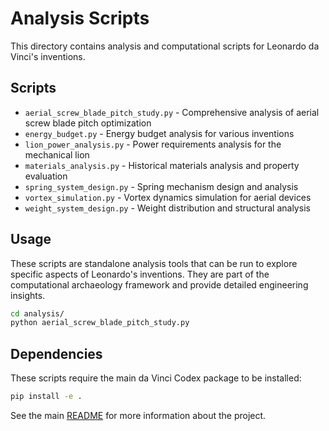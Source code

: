 # Analysis Scripts

This directory contains analysis and computational scripts for Leonardo da Vinci's inventions.

## Scripts

- `aerial_screw_blade_pitch_study.py` - Comprehensive analysis of aerial screw blade pitch optimization
- `energy_budget.py` - Energy budget analysis for various inventions
- `lion_power_analysis.py` - Power requirements analysis for the mechanical lion
- `materials_analysis.py` - Historical materials analysis and property evaluation
- `spring_system_design.py` - Spring mechanism design and analysis
- `vortex_simulation.py` - Vortex dynamics simulation for aerial devices
- `weight_system_design.py` - Weight distribution and structural analysis

## Usage

These scripts are standalone analysis tools that can be run to explore specific aspects of Leonardo's inventions. They are part of the computational archaeology framework and provide detailed engineering insights.

```bash
cd analysis/
python aerial_screw_blade_pitch_study.py
```

## Dependencies

These scripts require the main da Vinci Codex package to be installed:

```bash
pip install -e .
```

See the main [README](../README.md) for more information about the project.